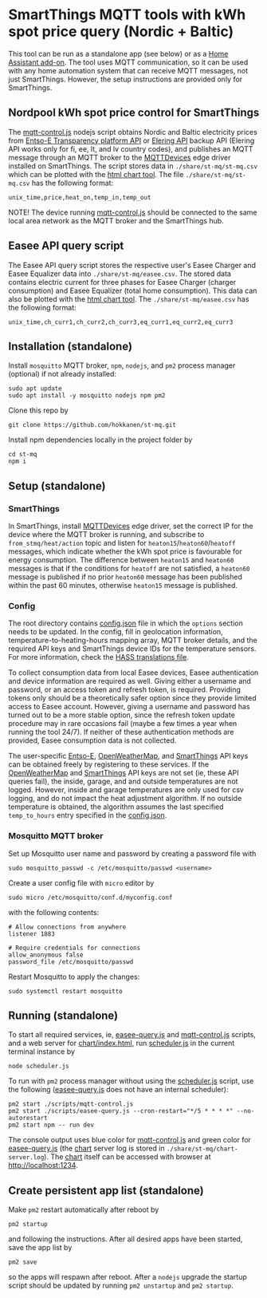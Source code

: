
# SmartThings MQTT tools with kWh spot price query (Nordic + Baltic)

This tool can be run as a standalone app (see below) or as a [Home Assistant add-on](DOCS.md). The tool uses MQTT communication, so it can be used with any home automation system that can receive MQTT messages, not just SmartThings. However, the setup instructions are provided only for SmartThings. 

## Nordpool kWh spot price control for SmartThings
The [mqtt-control.js](scripts/mqtt-control.js) nodejs script obtains Nordic and Baltic electricity prices from [Entso-E Transparency platform API](https://transparency.entsoe.eu/) or [Elering API](https://dashboard.elering.ee/assets/api-doc.html) backup API (Elering API works only for fi, ee, lt, and lv country codes), and publishes an MQTT message through an MQTT broker to the [MQTTDevices](https://github.com/toddaustin07/MQTTDevices) edge driver installed on SmartThings. The script stores data in `./share/st-mq/st-mq.csv` which can be plotted with the [html chart tool](chart/index.html). The file `./share/st-mq/st-mq.csv` has the following format:

```
unix_time,price,heat_on,temp_in,temp_out
```

NOTE! The device running [mqtt-control.js](scripts/mqtt-control.js) should be connected to the same local area network as the MQTT broker and the SmartThings hub.

## Easee API query script
The Easee API query script stores the respective user's Easee Charger and Easee Equalizer data into `./share/st-mq/easee.csv`. The stored data contains electric current for three phases for Easee Charger (charger consumption) and Easee Equalizer (total home consumption). This data can also be plotted with the [html chart tool](chart/index.html). The `./share/st-mq/easee.csv` has the following format:

```
unix_time,ch_curr1,ch_curr2,ch_curr3,eq_curr1,eq_curr2,eq_curr3
```

## Installation (standalone)
Install `mosquitto` MQTT broker, `npm`, `nodejs`, and `pm2` process manager (optional) if not already installed:
```
sudo apt update
sudo apt install -y mosquitto nodejs npm pm2
```

Clone this repo by
```
git clone https://github.com/hokkanen/st-mq.git
```

Install npm dependencies locally in the project folder by
```
cd st-mq
npm i
```

## Setup (standalone)

### SmartThings
In SmartThings, install [MQTTDevices](https://github.com/toddaustin07/MQTTDevices) edge driver, set the correct IP for the device where the MQTT broker is running, and subscribe to `from_stmq/heat/action` topic and listen for `heaton15`/`heaton60`/`heatoff` messages, which indicate whether the kWh spot price is favourable for energy consumption. The difference between `heaton15` and `heaton60` messages is that if the conditions for `heatoff` are not satisfied, a `heaton60` message is published if no prior `heaton60` message has been published within the past 60 minutes, otherwise `heaton15` message is published.

### Config
The root directory contains [config.json](config.json) file in which the `options` section needs to be updated. In the config, fill in geolocation information, temperature-to-heating-hours mapping array, MQTT broker details, and the required API keys and SmartThings device IDs for the temperature sensors. For more information, check the [HASS translations file](translations/en.yaml).

To collect consumption data from local Easee devices, Easee authentication and device information are required as well. Giving either a username and password, or an access token and refresh token, is required. Providing tokens only should be a theoretically safer option since they provide limited access to Easee account. However, giving a username and password has turned out to be a more stable option, since the refresh token update procedure may in rare occasions fail (maybe a few times a year when running the tool 24/7). If neither of these authentication methods are provided, Easee consumption data is not collected.

The user-specific [Entso-E](https://transparency.entsoe.eu/), [OpenWeatherMap](https://home.openweathermap.org/), and [SmartThings](https://account.smartthings.com/tokens) API keys can be obtained freely by registering to these services. If the [OpenWeatherMap](https://home.openweathermap.org/) and [SmartThings](https://account.smartthings.com/tokens) API keys are not set (ie, these API queries fail), the inside, garage, and and outside temperatures are not logged. However, inside and garage temperatures are only used for csv logging, and do not impact the heat adjustment algorithm. If no outside temperature is obtained, the algorithm assumes the last specified `temp_to_hours` entry specified in the [config.json](config.json).

### Mosquitto MQTT broker
Set up Mosquitto user name and password by creating a password file with
```
sudo mosquitto_passwd -c /etc/mosquitto/passwd <username>
```
Create a user config file with `micro` editor by
```
sudo micro /etc/mosquitto/conf.d/myconfig.conf
```
with the following contents:
```
# Allow connections from anywhere
listener 1883

# Require credentials for connections
allow_anonymous false
password_file /etc/mosquitto/passwd
```
Restart Mosquitto to apply the changes:
```
sudo systemctl restart mosquitto
```

## Running (standalone)
To start all required services, ie, [easee-query.js](scripts/easee-query.js) and [mqtt-control.js](scripts/mqtt-control.js) scripts, and a web server for [chart/index.html](chart/index.html), run [scheduler.js](scheduler.js) in the current terminal instance by
```
node scheduler.js
```
To run with `pm2` process manager without using the [scheduler.js](scheduler.js) script, use the following ([easee-query.js](scripts/easee-query.js) does not have an internal scheduler):
```
pm2 start ./scripts/mqtt-control.js
pm2 start ./scripts/easee-query.js --cron-restart="*/5 * * * *" --no-autorestart
pm2 start npm -- run dev
```
The console output uses blue color for [mqtt-control.js](scripts/mqtt-control.js) and green color for [easee-query.js](scripts/easee-query.js) (the [chart](chart/index.html) server log is stored in `./share/st-mq/chart-server.log`). The [chart](chart/index.html) itself can be accessed with browser at [http://localhost:1234](http://localhost:1234).

## Create persistent app list (standalone)
Make `pm2` restart automatically after reboot by
```
pm2 startup
```
and following the instructions. After all desired apps have been started, save the app list by

```
pm2 save
```
so the apps will respawn after reboot. After a `nodejs` upgrade the startup script should be updated by running `pm2 unstartup` and `pm2 startup`.
